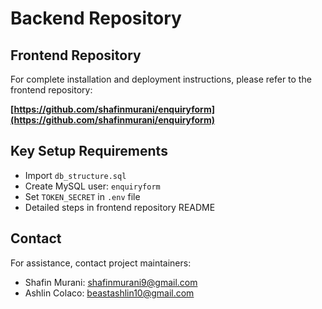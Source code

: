 # Backend Repository

## Frontend Repository

For complete installation and deployment instructions, please refer to the frontend repository:

**[https://github.com/shafinmurani/enquiryform](https://github.com/shafinmurani/enquiryform)**

## Key Setup Requirements

- Import `db_structure.sql`
- Create MySQL user: `enquiryform`
- Set `TOKEN_SECRET` in `.env` file
- Detailed steps in frontend repository README

## Contact

For assistance, contact project maintainers:

- Shafin Murani: [shafinmurani9@gmail.com](mailto:shafinmurani9@gmail.com)
- Ashlin Colaco: [beastashlin10@gmail.com](mailto:beastashlin10@gmail.com)
